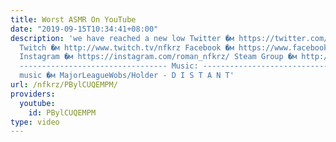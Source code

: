 ```yaml
---
title: Worst ASMR On YouTube
date: "2019-09-15T10:34:41+08:00"
description: 'we have reached a new low Twitter �м https://twitter.com/NFKRZAlt ---------------------------------
  Twitch �м http://www.twitch.tv/nfkrz Facebook �м https://www.facebook.com/NFKRZ1
  Instagram �м https://instagram.com/roman_nfkrz/ Steam Group �м http://steamcommunity.com/groups/nfkrzgroup
  --------------------------------- Music: --------------------------------- Outro
  music �м MajorLeagueWobs/Holder - D I S T A N T'
url: /nfkrz/PBylCUQEMPM/
providers:
  youtube:
    id: PBylCUQEMPM
type: video
---
```

